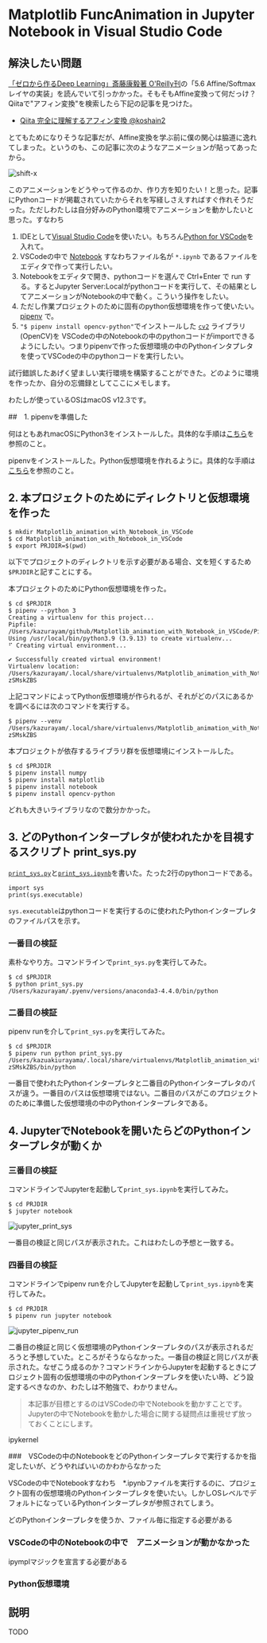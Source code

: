 # Matplotlib FuncAnimation in Jupyter Notebook in Visual Studio Code

## 解決したい問題

[「ゼロから作るDeep Learning」斎藤康毅著 O'Reilly刊](https://www.oreilly.co.jp/books/9784873117584/)の「5.6 Affine/Softmaxレイヤの実装」を読んでいて引っかかった。そもそもAffine変換って何だっけ？Qiitaで"アフィン変換"を検索したら下記の記事を見つけた。

- [Qiita 完全に理解するアフィン変換 @koshain2](https://qiita.com/koshian2/items/c133e2e10c261b8646bf)

とてもためになりそうな記事だが、Affine変換を学ぶ前に僕の関心は脇道に逸れてしまった。というのも、この記事に次のようなアニメーションが貼ってあったから。

 ![shift-x](https://qiita-user-contents.imgix.net/https%3A%2F%2Fqiita-image-store.s3.amazonaws.com%2F0%2F232088%2Fc78e7034-5baa-21ae-7fd0-a700ff4cd27b.gif?ixlib=rb-4.0.0&auto=format&gif-q=60&q=75&w=1400&fit=max&s=90791f22bd00fc189485a39d7310e6cd)

このアニメーションをどうやって作るのか、作り方を知りたい！と思った。記事にPythonコードが掲載されていたからそれを写経しさえすればすぐ作れそうだった。ただしわたしは自分好みのPython環境でアニメーションを動かしたいと思った。すなわち

1. IDEとして[Visual Studio Code](https://code.visualstudio.com/)を使いたい。もちろん[Python for VSCode](https://code.visualstudio.com/docs/languages/python)を入れて。
2. VSCodeの中で [Notebook](https://code.visualstudio.com/docs/datascience/jupyter-notebooks) すなわちファイル名が `*.ipynb` であるファイルをエディタで作って実行したい。
3. Notebookをエディタで開き、pythonコードを選んで Ctrl+Enter で run する。するとJupyter Server:Localがpythonコードを実行して、その結果としてアニメーションがNotebookの中で動く。こういう操作をしたい。
4. ただし作業プロジェクトのために固有のpython仮想環境を作って使いたい。 [pipenv](https://pypi.org/project/pipenv/) で。
5. `"$ pipenv install opencv-python"`でインストールした [`cv2`](https://pypi.org/project/opencv-python/) ライブラリ(OpenCV)を VSCodeの中のNotebookの中のpythonコードがimportできるようにしたい。つまりpipenvで作った仮想環境の中のPythonインタプレタを使ってVSCodeの中のpythonコードを実行したい。

試行錯誤したあげく望ましい実行環境を構築することができた。どのように環境を作ったか、自分の忘備録としてここにメモします。

わたしが使っているOSはmacOS v12.3です。

##　1. pipenvを準備した

何はともあれmacOSにPython3をインストールした。具体的な手順は[こちら](https://github.com/kazurayam/MyPythonProjectTemplate#python%E5%87%A6%E7%90%86%E7%B3%BB%E3%82%92macos%E3%81%AB%E3%82%A4%E3%83%B3%E3%82%B9%E3%83%88%E3%83%BC%E3%83%AB%E3%81%99%E3%82%8B)を参照のこと。

pipenvをインストールした。Python仮想環境を作れるように。具体的な手順は[こちら](https://github.com/kazurayam/MyPythonProjectTemplate#pycliapp%E3%82%B5%E3%83%96%E3%83%97%E3%83%AD%E3%82%B8%E3%82%A7%E3%82%AF%E3%83%88%E3%81%AE%E3%81%9F%E3%82%81%E3%81%ABpython%E4%BB%AE%E6%83%B3%E7%92%B0%E5%A2%83%E3%82%92%E4%BD%9C%E3%82%8B-----pipenv)を参照のこと。

## 2. 本プロジェクトのためにディレクトリと仮想環境を作った

```
$ mkdir Matplotlib_animation_with_Notebook_in_VSCode
$ cd Matplotlib_animation_with_Notebook_in_VSCode
$ export PRJDIR=$(pwd)
```

以下でプロジェクトのディレクトリを示す必要がある場合、文を短くするため`$PRJDIR`と記すことにする。

本プロジェクトのためにPython仮想環境を作った。

```
$ cd $PRJDIR
$ pipenv --python 3
Creating a virtualenv for this project...
Pipfile: /Users/kazurayam/github/Matplotlib_animation_with_Notebook_in_VSCode/Pipfile
Using /usr/local/bin/python3.9 (3.9.13) to create virtualenv...
⠋ Creating virtual environment...

✔ Successfully created virtual environment!
Virtualenv location: /Users/kazurayam/.local/share/virtualenvs/Matplotlib_animation_with_Notebook_in_VSCo-zSMskZBS
```

上記コマンドによってPython仮想環境が作られるが、それがどのパスにあるかを調べるには次のコマンドを実行する。

```
$ pipenv --venv
/Users/kazurayam/.local/share/virtualenvs/Matplotlib_animation_with_Notebook_in_VSCo-zSMskZBS
```

本プロジェクトが依存するライブラリ群を仮想環境にインストールした。

```
$ cd $PRJDIR
$ pipenv install numpy
$ pipenv install matplotlib
$ pipenv install notebook
$ pipenv install opencv-python
```

どれも大きいライブラリなので数分かかった。

## 3. どのPythonインタープレタが使われたかを目視するスクリプト print_sys.py

[`print_sys.py`](https://github.com/kazurayam/Matplotlib_animation_with_Notebook_in_VSCode/blob/master/print_sys.py)と[`print_sys.ipynb`](https://github.com/kazurayam/Matplotlib_animation_with_Notebook_in_VSCode/blob/master/print_sys.ipynb)を書いた。たった2行のpythonコードである。

```
import sys
print(sys.executable)
```

`sys.executable`はpythonコードを実行するのに使われたPythonインタープレタのファイルパスを示す。

### 一番目の検証

素朴なやり方。コマンドラインで`print_sys.py`を実行してみた。

```
$ cd $PRJDIR
$ python print_sys.py
/Users/kazurayam/.pyenv/versions/anaconda3-4.4.0/bin/python
```

### 二番目の検証

pipenv runを介して`print_sys.py`を実行してみた。

```
$ cd $PRJDIR
$ pipenv run python print_sys.py
/Users/kazuakiurayama/.local/share/virtualenvs/Matplotlib_animation_with_Notebook_in_VSCo-zSMskZBS/bin/python
```

一番目で使われたPythonインタープレタと二番目のPythonインタープレタのパスが違う。一番目のパスは仮想環境ではない。二番目のパスがこのプロジェクトのために準備した仮想環境の中のPythonインタープレタである。

## 4. JupyterでNotebookを開いたらどのPythonインタープレタが動くか

### 三番目の検証

コマンドラインでJupyterを起動して`print_sys.ipynb`を実行してみた。

```
$ cd PRJDIR
$ jupyter notebook
```

![jupyter_print_sys](./docs/images/jupyter_print_sys.png)

一番目の検証と同じパスが表示された。これはわたしの予想と一致する。

### 四番目の検証

コマンドラインでpipenv runを介してJupyterを起動して`print_sys.ipynb`を実行してみた。

```
$ cd PRJDIR
$ pipenv run jupyter notebook
```

![jupyter_pipenv_run](./docs/images/jupyter_pipenv_run.png)

二番目の検証と同じく仮想環境のPythonインタープレタのパスが表示されるだろうと予想していた。ところがそうならなかった。一番目の検証と同じパスが表示された。なぜこう成るのか？コマンドラインからJupyterを起動するときにプロジェクト固有の仮想環境の中のPythonインタープレタを使いたい時、どう設定するべきなのか、わたしは不勉強で、わかりません。

>本記事が目標とするのはVSCodeの中でNotebookを動かすことです。Jupyterの中でNotebookを動かした場合に関する疑問点は重視せず放っておくことにします。












ipykernel



###　VSCodeの中のNotebookをどのPythonインタープレタで実行するかを指定したいが、どうやればいいのかわからなかった



VSCodeの中でNotebookすなわち　*.ipynbファイルを実行するのに、プロジェクト固有の仮想環境のPythonインタープレタを使いたい。しかしOSレベルでデフォルトになっているPythonインタープレタが参照されてしまう。

どのPythonインタープレタを使うか、ファイル毎に指定する必要がある

### VSCodeの中のNotebookの中で　アニメーションが動かなかった

ipymplマジックを宣言する必要がある


### Python仮想環境

[](https://github.com/kazurayam/MyPythonProjectTemplate#pycliapp%E3%82%B5%E3%83%96%E3%83%97%E3%83%AD%E3%82%B8%E3%82%A7%E3%82%AF%E3%83%88%E3%81%AE%E3%81%9F%E3%82%81%E3%81%ABpython%E4%BB%AE%E6%83%B3%E7%92%B0%E5%A2%83%E3%82%92%E4%BD%9C%E3%82%8B-----pipenv)

## 説明

TODO


